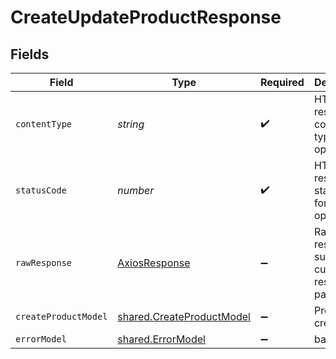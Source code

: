 # CreateUpdateProductResponse


## Fields

| Field                                                                  | Type                                                                   | Required                                                               | Description                                                            |
| ---------------------------------------------------------------------- | ---------------------------------------------------------------------- | ---------------------------------------------------------------------- | ---------------------------------------------------------------------- |
| `contentType`                                                          | *string*                                                               | :heavy_check_mark:                                                     | HTTP response content type for this operation                          |
| `statusCode`                                                           | *number*                                                               | :heavy_check_mark:                                                     | HTTP response status code for this operation                           |
| `rawResponse`                                                          | [AxiosResponse](https://axios-http.com/docs/res_schema)                | :heavy_minus_sign:                                                     | Raw HTTP response; suitable for custom response parsing                |
| `createProductModel`                                                   | [shared.CreateProductModel](../../models/shared/createproductmodel.md) | :heavy_minus_sign:                                                     | Product created                                                        |
| `errorModel`                                                           | [shared.ErrorModel](../../models/shared/errormodel.md)                 | :heavy_minus_sign:                                                     | bad request                                                            |